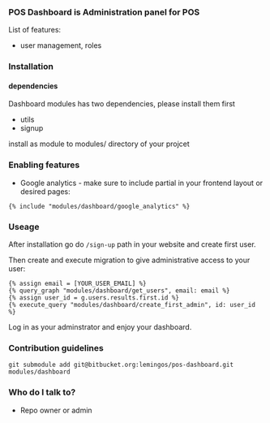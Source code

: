 ### POS Dashboard is Administration panel for POS ###

List of features:

* user management, roles

### Installation ###

#### dependencies
Dashboard modules has two dependencies, please install them first
* utils
* signup

install as module to modules/ directory of your projcet

### Enabling features
* Google analytics - make sure to include partial in your frontend layout or desired pages:

```
{% include "modules/dashboard/google_analytics" %}
```

### Useage

After installation go do `/sign-up` path in your website and create first user.

Then create and execute migration to give administrative access to your user:

```
{% assign email = [YOUR_USER_EMAIL] %}
{% query_graph "modules/dashboard/get_users", email: email %}
{% assign user_id = g.users.results.first.id %}
{% execute_query "modules/dashboard/create_first_admin", id: user_id %}
```

Log in as your adminstrator and enjoy your dashboard.

### Contribution guidelines ###

`git submodule add git@bitbucket.org:lemingos/pos-dashboard.git modules/dashboard`

### Who do I talk to? ###

* Repo owner or admin
